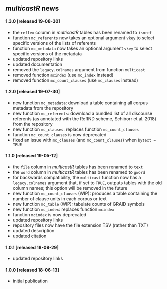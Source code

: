 ## *multicastR* news

#### 1.3.0 [released 19-08-30]
*  the `reflex` column in *multicastR* tables has been renamed to `isnref`
*  function `mc_referents` now takes an optional argument `vkey` to select
   specific versions of the lists of referents
*  function `mc_metadata` now takes an optional argument `vkey` to select
   specific versions of the metadata
*  updated repository links
*  updated documentation
*  removed the `legacy.colnames` argument from function `multicast`
*  removed function `mcindex` (use `mc_index` instead)
*  removed function `mc_count_clauses` (use `mc_clauses` instead)

#### 1.2.0 [released 19-07-30]
*  new function `mc_metadata`: download a table containing all corpus metadata
   from the repository
*  new function `mc_referents`: download a bundled list of all discourse referents
   (as annotated with the RefIND scheme, Schiborr et al. 2018) from the repository
*  new function `mc_clauses`: replaces function `mc_count_clauses`
*  function `mc_count_clauses` is now deprecated
*  fixed an issue with `mc_clauses` (and `mc_count_clauses`) when `bytext = TRUE`

#### 1.1.0 [released 19-05-12]
*  the `file` column in *multicastR* tables has been renamed to `text`
*  the `word` column in *multicastR* tables has been renamed to `gword`
*  for backwards compatibility, the `multicast` function now has a
   `legacy.colnames` argument that, if set to `TRUE`, outputs tables with the
   old column names; this option will be removed in the future
*  new function `mc_count_clauses` (WIP): produces a table containing the number of
   clause units in each corpus or text
*  new function `mc_table` (WIP): tabulate counts of GRAID symbols
*  new function `mc_index`: replaces function `mcindex`
*  function `mcindex` is now deprecated
*  updated repository links
*  repository files now have the file extension TSV (rather than TXT)
*  updated description
*  updated citation

#### 1.0.1 [released 18-09-29]
*  updated repository links

#### 1.0.0 [released 18-06-13]
*  initial publication
